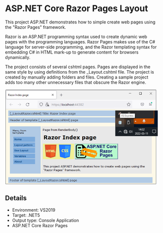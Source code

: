 # ASP.NET Core Razor Pages Layout

This project ASP.NET demonstrates how to simple create web pages using the "Razor Pages" framework.

Razor is an ASP.NET programming syntax used to create dynamic web pages with the programming languages. Razor Pages makes use of the C# language for server-side programming, and the Razor templating syntax for embedding C# in HTML mark-up to generate content for browsers dynamically.

The project consists of several cshtml pages. Pages are displayed in the same style by using definitions from the _Layout.cshtml file. The project is created by manually adding folders and files. Creating a sample project adds too many other unnecessary files that obscure the Razor engine.


![](/Jpg/AspNetRazorLayout.png)

## Details

- Environment: VS2019
- Target: .NET5
- Output type: Console Application
- ASP.NET Core Razor Pages

